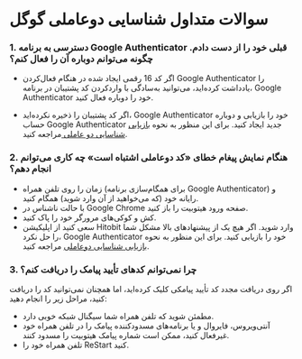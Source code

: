 #  سوالات متداول شناسایی دوعاملی گوگل


### **1.**	دسترسی به برنامه Google Authenticator قبلی خود را از دست دادم. چگونه می‌توانم دوباره آن را فعال کنم؟

- اگر کد 16 رقمی ایجاد شده در هنگام فعال‌کردن Google Authenticator را یادداشت کرده‌اید، می‌توانید به‌سادگی با واردکردن کد پشتیبان در برنامه، Google Authenticator خود را دوباره فعال کنید.

- اگر کد پشتیبان را ذخیره نکرده‌اید،  Google Authenticator خود را بازیابی  و دوباره حساب Google Authenticator جدید ایجاد کنید. برای این منظور به نحوه [بازیابی شناسایی دو عاملی ](https://github.com/HitoBitCo/FAQDocs/blob/main/Security/SequritySettings/Two-FactorAutenticathion/ResetTwo-FactorAuthentication.md) مراجعه کنید.

### **2.**	هنگام نمایش پیغام خطای «کد دوعاملی اشتباه است» چه کاری می‌توانم انجام دهم؟
-	زمان را روی تلفن همراه (برای همگام‌سازی برنامه Google Authenticator) و رایانه خود (که می‌خواهید از آن وارد شوید) همگام کنید.
- با حالت ناشناس در Google Chrome  صفحه ورود هیتوبیت را باز کنید.
-	کش و کوکی‌های مرورگر خود را پاک کنید.
-	سعی کنید از اپلیکیشن Hitobit وارد شوید.
اگر هیچ یک از پیشنهادهای بالا مشکل شما را حل نکرد،  Google Authenticator خود را بازیابی کنید. برای این منظور  به نحوه [بازیابی شناسایی دوعاملی](https://github.com/HitoBitCo/FAQDocs/blob/main/Security/SequritySettings/Two-FactorAutenticathion/ResetTwo-FactorAuthentication.md) مراجعه کنید.

### **3.** چرا نمی‌توانم کدهای تأیید پیامک را دریافت کنم؟

اگر روی دریافت مجدد کد تأیید پیامکی کلیک کرده‌اید، اما همچنان نمی‌توانید کد را دریافت کنید، مراحل زیر را انجام دهید:

- 	مطمئن شوید که تلفن همراه شما سیگنال شبکه خوبی دارد.
- 	آنتی‌ویروس، فایروال و یا برنامه‌های مسدودکننده پیامک را در تلفن همراه خود غیرفعال کنید، ممکن است شماره  پیامک هیتوبیت را مسدود کنند.
- 	تلفن همراه خود را ReStart کنید.

<!-- -	به‌جای آن تأیید صوتی را امتحان کنید. -->
